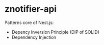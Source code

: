 # znotifier-api

Patterns core of Nest.js:

- Depency Inversion Principle (DIP of SOLID)
- Dependency Injection
